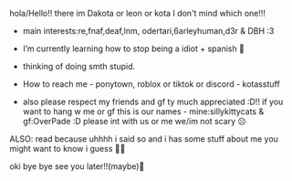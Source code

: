 hola/Hello!! there im Dakota or leon or kota I don't mind which one!!! 
 - main interests:re,fnaf,deaf,lnm, odertari,6arleyhuman,d3r & DBH :3
 - I’m currently learning how to stop being a idiot + spanish 🤕
 - thinking of doing smth stupid.
 - How to reach me - ponytown, roblox or tiktok or discord - kotasstuff

 -  also please respect my friends and gf ty much appreciated :D!!
if you want to hang w me or gf this is our names - mine:sillykittycats & gf:OverPade :D
please int with us or me we/im not scary ☹️

ALSO:
read because uhhhh i said so and i has some stuff about me you might want to know i guess 🤷‍♀️

oki bye bye see you later!!(maybe)🌟 
